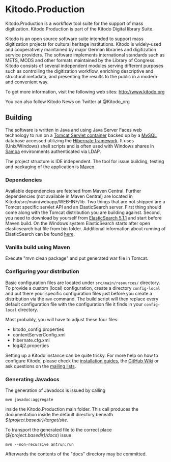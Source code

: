 Kitodo.Production
=================

Kitodo.Production is a workflow tool suite for the support of mass digitization. Kitodo.Production is part of the Kitodo Digital library Suite.

Kitodo is an open source software suite intended to support mass digitization projects for cultural heritage institutions. Kitodo is widely-used and cooperatively maintained by major German libraries and digitization service providers. The software implements international standards such as METS, MODS and other formats maintained by the Library of Congress. Kitodo consists of several independent modules serving different purposes such as controlling the digitization workflow, enriching descriptive and structural metadata, and presenting the results to the public in a modern and convenient way.

To get more information, visit the following web sites:
http://www.kitodo.org

You can also follow Kitodo News on Twitter at @Kitodo\_org


Building
--------

The software is written in Java and using Java Server Faces web technology to run on a [Tomcat Servlet container](http://tomcat.apache.org/) backed up by a [MySQL](http://www.mysql.com) database accessed utilizing the [Hibernate framework](http://www.hibernate.org). It uses (Unix/Windows) shell scripts and is often used with Windows shares in [Samba](http://www.samba.org/) environments authenticated via LDAP.

The project structure is IDE independent. The tool for issue building, testing
and packaging of the application is [Maven](https://maven.apache.org/).

### Dependencies

Available dependencies are fetched from Maven Central. Further dependencies (not available in Maven Central) are located in Kitodo/src/main/webapp/WEB-INF/lib.
Two things that are not shipped are a Tomcat specific servlet API and an ElasticSearch server. First thing should come along with the Tomcat distribution you are building against. Second, you need to download by yourself from [ElasticSearch 5.1.1](https://www.elastic.co/downloads/past-releases/elasticsearch-5-1-1) and start before Maven build. On the Windows system ElasticSearch starts after open elasticsearch.bat file from bin folder. Additional information about running of ElasticSearch can be found [here](https://www.elastic.co/downloads/elasticsearch).

### Vanilla build using Maven

Execute "mvn clean package" and put generated war file in Tomcat.

### Configuring your distribution

Basic configuration files are located under `src/main/resources/` directory. To provide a custom (local) configuration, create a directory `config-local` and put there your specific configuration files just before you create a distribution via the `mvn` command. The build script will then replace every default configuration file with the configuration file it finds in your `config-local` directory.

Most probably, you will have to adjust these four files:
* kitodo_config.properties
* contentServerConfig.xml
* hibernate.cfg.xml
* log4j2.properties

Setting up a Kitodo instance can be quite tricky. For more help on how to configure Kitodo, please check the [installation guides](https://github.com/kitodo/kitodo-production/wiki/Installationsanleitung), the [GitHub Wiki](https://github.com/kitodo/kitodo-production/wiki) or ask questions on the [mailing lists](https://github.com/kitodo/kitodo-production/wiki#Mailingliste).

### Generating Javadocs

The generation of Javadocs is issued by calling 
``` 
mvn javadoc:aggregate
```
inside the Kitodo.Production main folder. This call produces the documentation inside the default directory beneath *${project.basedir}/target/site*. 

To transport the generated file to the correct place (*${project.basedir}/docs*) issue
```
mvn --non-recursive antrun:run
```

Afterwards the contents of the "docs" directory may be committed. 
